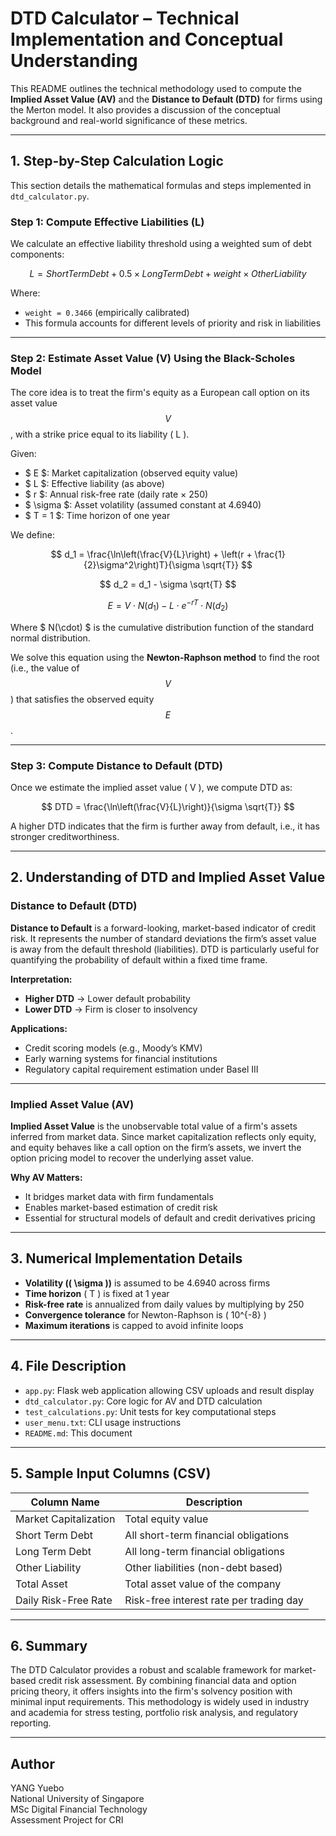 # DTD Calculator – Technical Implementation and Conceptual Understanding

This README outlines the technical methodology used to compute the **Implied Asset Value (AV)** and the **Distance to Default (DTD)** for firms using the Merton model. It also provides a discussion of the conceptual background and real-world significance of these metrics.

---

## 1. Step-by-Step Calculation Logic

This section details the mathematical formulas and steps implemented in `dtd_calculator.py`.

### Step 1: Compute Effective Liabilities (L)

We calculate an effective liability threshold using a weighted sum of debt components:

$$
L = Short Term Debt + 0.5 × Long Term Debt + weight × Other Liability
$$

Where:

- `weight = 0.3466` (empirically calibrated)
- This formula accounts for different levels of priority and risk in liabilities

---

### Step 2: Estimate Asset Value (V) Using the Black-Scholes Model

The core idea is to treat the firm's equity as a European call option on its asset value $$ V $$, with a strike price equal to its liability \( L \).

Given:
- $ E $: Market capitalization (observed equity value)
- $ L $: Effective liability (as above)
- $ r $: Annual risk-free rate (daily rate × 250)
- $ \sigma $: Asset volatility (assumed constant at 4.6940)
- $ T = 1 $: Time horizon of one year

We define:

$$
d_1 = \frac{\ln\left(\frac{V}{L}\right) + \left(r + \frac{1}{2}\sigma^2\right)T}{\sigma \sqrt{T}}
$$

$$
d_2 = d_1 - \sigma \sqrt{T}
$$

$$
E = V \cdot N(d_1) - L \cdot e^{-rT} \cdot N(d_2)
$$

Where $ N(\cdot) $ is the cumulative distribution function of the standard normal distribution.

We solve this equation using the **Newton-Raphson method** to find the root (i.e., the value of $$ V $$) that satisfies the observed equity $$ E $$.

---

### Step 3: Compute Distance to Default (DTD)

Once we estimate the implied asset value \( V \), we compute DTD as:

$$
DTD = \frac{\ln\left(\frac{V}{L}\right)}{\sigma \sqrt{T}}
$$

A higher DTD indicates that the firm is further away from default, i.e., it has stronger creditworthiness.

---

## 2. Understanding of DTD and Implied Asset Value

### Distance to Default (DTD)

**Distance to Default** is a forward-looking, market-based indicator of credit risk. It represents the number of standard deviations the firm’s asset value is away from the default threshold (liabilities). DTD is particularly useful for quantifying the probability of default within a fixed time frame.

**Interpretation:**
- **Higher DTD** → Lower default probability
- **Lower DTD** → Firm is closer to insolvency

**Applications:**
- Credit scoring models (e.g., Moody’s KMV)
- Early warning systems for financial institutions
- Regulatory capital requirement estimation under Basel III

---

### Implied Asset Value (AV)

**Implied Asset Value** is the unobservable total value of a firm's assets inferred from market data. Since market capitalization reflects only equity, and equity behaves like a call option on the firm’s assets, we invert the option pricing model to recover the underlying asset value.

**Why AV Matters:**
- It bridges market data with firm fundamentals
- Enables market-based estimation of credit risk
- Essential for structural models of default and credit derivatives pricing

---

## 3. Numerical Implementation Details

- **Volatility (\( \sigma \))** is assumed to be 4.6940 across firms
- **Time horizon** \( T \) is fixed at 1 year
- **Risk-free rate** is annualized from daily values by multiplying by 250
- **Convergence tolerance** for Newton-Raphson is \( 10^{-8} \)
- **Maximum iterations** is capped to avoid infinite loops

---

## 4. File Description

- `app.py`: Flask web application allowing CSV uploads and result display
- `dtd_calculator.py`: Core logic for AV and DTD calculation
- `test_calculations.py`: Unit tests for key computational steps
- `user_menu.txt`: CLI usage instructions
- `README.md`: This document

---

## 5. Sample Input Columns (CSV)

| Column Name             | Description                                 |
|-------------------------|---------------------------------------------|
| Market Capitalization   | Total equity value                          |
| Short Term Debt         | All short-term financial obligations        |
| Long Term Debt          | All long-term financial obligations         |
| Other Liability         | Other liabilities (non-debt based)         |
| Total Asset             | Total asset value of the company            |
| Daily Risk-Free Rate    | Risk-free interest rate per trading day     |

---

## 6. Summary

The DTD Calculator provides a robust and scalable framework for market-based credit risk assessment. By combining financial data and option pricing theory, it offers insights into the firm's solvency position with minimal input requirements. This methodology is widely used in industry and academia for stress testing, portfolio risk analysis, and regulatory reporting.

---

## Author

YANG Yuebo  
National University of Singapore  
MSc Digital Financial Technology  
Assessment Project for CRI

